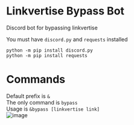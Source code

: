 # Linkvertise Bypass Bot
Discord bot for bypassing linkvertise<br>

You must have `discord.py` and `requests` installed<br>
```
python -m pip install discord.py
python -m pip install requests
```
# Commands
Default prefix is `&`<br>
The only command is `bypass`<br>
Usage is `&bypass [linkvertise link]`<br>
![image](https://user-images.githubusercontent.com/85663797/223003173-98249f85-42de-410a-8cf7-c378e3210a01.png)
